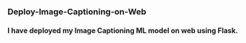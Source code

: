 ### Deploy-Image-Captioning-on-Web
####  I have deployed my Image Captioning ML model on web using Flask.
